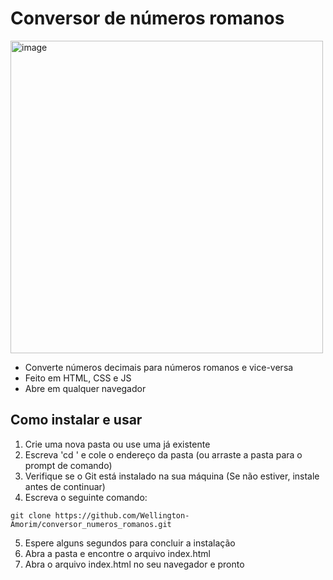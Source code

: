 # Conversor de números romanos

<img width="500" alt="image" src="https://github.com/user-attachments/assets/74fbd906-aef0-4f66-9391-71ebde2d01fc" />

* Converte números decimais para números romanos e vice-versa
* Feito em HTML, CSS e JS
* Abre em qualquer navegador

## Como instalar e usar
1. Crie uma nova pasta ou use uma já existente
2. Escreva 'cd ' e cole o endereço da pasta (ou arraste a pasta para o prompt de comando)
3. Verifique se o Git está instalado na sua máquina (Se não estiver, instale antes de continuar)
4. Escreva o seguinte comando:
~~~
git clone https://github.com/Wellington-Amorim/conversor_numeros_romanos.git
~~~
5. Espere alguns segundos para concluir a instalação
6. Abra a pasta e encontre o arquivo index.html
7. Abra o arquivo index.html no seu navegador e pronto
